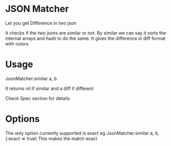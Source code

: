 # JSON Matcher

Let you get Difference in two json

It checks if the two jsons are similar or not. By similar we can say it sorts the internal arrays and hash to do the same.
It gives the difference in diff format with colors

# Usage

JsonMatcher.similar a, b

It returns nil if similar and a diff if different

Check Spec section for details

# Options

The only option currently supported is exact
eg JsonMatcher.similar a, b, {:exact => true}
This makes the match exact


